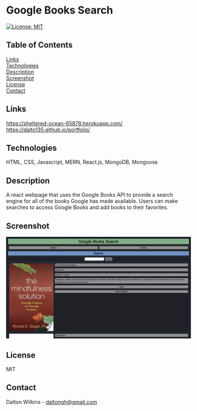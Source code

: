 # Google Books Search

[![License: MIT](https://img.shields.io/badge/License-MIT-blue.svg)](https://opensource.org/licenses/MIT)

## Table of Contents
[Links](#Links)  
[Technologies](#Technologies)  
[Description](#Description)  
[Screenshot](#Screenshot)  
[License](#License)  
[Contact](#Contact)

## Links
https://sheltered-ocean-65878.herokuapp.com/  
https://dalto135.github.io/portfolio/

## Technologies
HTML, CSS, Javascript, MERN, React.js, MongoDB, Mongoose

## Description
A react webpage that uses the Google Books API to provide a search engine for all of the books Google has made available. Users can make searches to access Google Books and add books to their favorites.

## Screenshot
![Screenshot 1](src/assets/images/screenshot1.png)

## License
MIT

## Contact
Dalton Wilkins - daltongh@gmail.com
